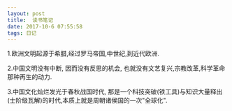 ```yaml
---
layout: post
title:  读书笔记
date: 2017-10-6 07:55:58
tags: 日记
---
```

1.欧洲文明起源于希腊,经过罗马帝国,中世纪,到近代欧洲.

2.中国文明没有中断, 因而没有反思的机会, 也就没有文艺复兴,宗教改革,科学革命那种再生的动力.

3.中国文化灿烂发光于春秋战国时代, 那是一个科技突破(铁工具)与知识大量释出(士阶级瓦解)的时代,本质上就是周朝诸侯国的一次"全球化".
